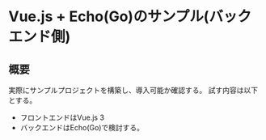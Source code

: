 # Vue.js + Echo(Go)のサンプル(バックエンド側)

## 概要

実際にサンプルプロジェクトを構築し、導入可能か確認する。
試す内容は以下とする。

- フロントエンドはVue.js 3
- バックエンドはEcho(Go)で検討する。